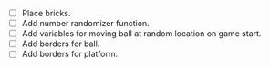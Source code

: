 - [ ] Place bricks.
- [ ] Add number randomizer function.
- [ ] Add variables for moving ball at random location on game start.
- [ ] Add borders for ball.
- [ ] Add borders for platform.
